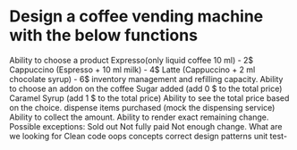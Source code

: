 # Design a coffee vending machine with the below functions

Ability to choose a product
Expresso(only liquid coffee 10 ml) - 2$
Cappuccino (Espresso + 10 ml milk) - 4$
Latte (Cappuccino + 2 ml chocolate syrup) - 6$
inventory management and refilling capacity.
Ability to choose an addon on the coffee
Sugar added (add 0 $ to the total price)
Caramel Syrup (add 1 $ to the total price)
Ability to see the total price based on the choice.
dispense items purchased (mock the dispensing service)
Ability to collect the amount.
Ability to render exact remaining change.
Possible exceptions:
Sold out
Not fully paid
Not enough change.
What are we looking for
Clean code
oops concepts
correct design patterns
unit test-


